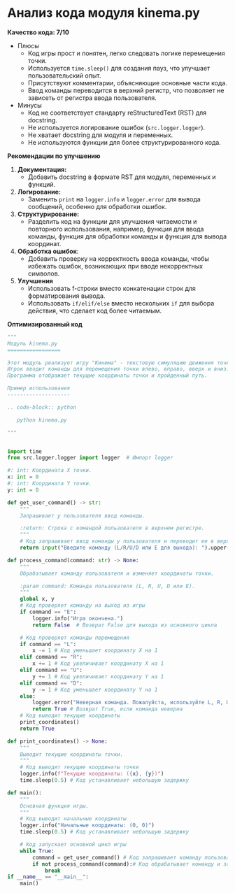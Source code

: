 # Анализ кода модуля kinema.py

**Качество кода: 7/10**
-  Плюсы
    - Код игры прост и понятен, легко следовать логике перемещения точки.
    - Используется `time.sleep()` для создания пауз, что улучшает пользовательский опыт.
    - Присутствуют комментарии, объясняющие основные части кода.
    - Ввод команды переводится в верхний регистр, что позволяет не зависеть от регистра ввода пользователя.
-  Минусы
    - Код не соответствует стандарту reStructuredText (RST) для docstring.
    - Не используется логирование ошибок (`src.logger.logger`).
    - Не хватает docstring для модуля и переменных.
    - Не используются функции для более структурированного кода.

**Рекомендации по улучшению**
1. **Документация:**
   - Добавить docstring в формате RST для модуля, переменных и функций.
2. **Логирование:**
   - Заменить `print` на `logger.info` и `logger.error` для вывода сообщений, особенно для обработки ошибок.
3. **Структурирование:**
   -  Разделить код на функции для улучшения читаемости и повторного использования, например, функция для ввода команды, функция для обработки команды и функция для вывода координат.
4. **Обработка ошибок**:
   - Добавить проверку на корректность ввода команды, чтобы избежать ошибок, возникающих при вводе некорректных символов.
5. **Улучшения**
   -  Использовать f-строки вместо конкатенации строк для форматирования вывода.
   - Использовать `if/elif/else` вместо нескольких `if` для выбора действия, что сделает код более читаемым.

**Оптимизированный код**

```python
"""
Модуль kinema.py
=================

Этот модуль реализует игру "Кинема" - текстовую симуляцию движения точки на плоскости.
Игрок вводит команды для перемещения точки влево, вправо, вверх и вниз.
Программа отображает текущие координаты точки и пройденный путь.

Пример использования
--------------------

.. code-block:: python

   python kinema.py

"""


import time
from src.logger.logger import logger  # Импорт logger

#: int: Координата X точки.
x: int = 0
#: int: Координата Y точки.
y: int = 0

def get_user_command() -> str:
    """
    Запрашивает у пользователя ввод команды.

    :return: Строка с командой пользователя в верхнем регистре.
    """
    # Код запрашивает ввод команды у пользователя и переводит ее в верхний регистр
    return input("Введите команду (L/R/U/D или E для выхода): ").upper()

def process_command(command: str) -> None:
    """
    Обрабатывает команду пользователя и изменяет координаты точки.

    :param command: Команда пользователя (L, R, U, D или E).
    """
    global x, y
    # Код проверяет команду на выход из игры
    if command == "E":
        logger.info("Игра окончена.")
        return False  # Возврат False для выхода из основного цикла

    # Код проверяет команды перемещения
    if command == "L":
        x -= 1 # Код уменьшает координату X на 1
    elif command == "R":
        x += 1 # Код увеличивает координату X на 1
    elif command == "U":
        y += 1 # Код увеличивает координату Y на 1
    elif command == "D":
        y -= 1 # Код уменьшает координату Y на 1
    else:
        logger.error("Неверная команда. Пожалуйста, используйте L, R, U, D или E.") # Код выводит сообщение об ошибке
        return True # Возврат True, если команда неверна
    # Код выводит текущие координаты
    print_coordinates()
    return True

def print_coordinates() -> None:
    """
    Выводит текущие координаты точки.
    """
    # Код выводит текущие координаты точки
    logger.info(f"Текущие координаты: ({x}, {y})")
    time.sleep(0.5) # Код устанавливает небольшую задержку

def main():
    """
    Основная функция игры.
    """
    # Код выводит начальные координаты
    logger.info("Начальные координаты: (0, 0)")
    time.sleep(0.5) # Код устанавливает небольшую задержку

    # Код запускает основной цикл игры
    while True:
        command = get_user_command() # Код запрашивает команду пользователя
        if not process_command(command):# Код обрабатывает команду и завершает игру, если получена команда выхода
            break
if __name__ == "__main__":
    main()
```